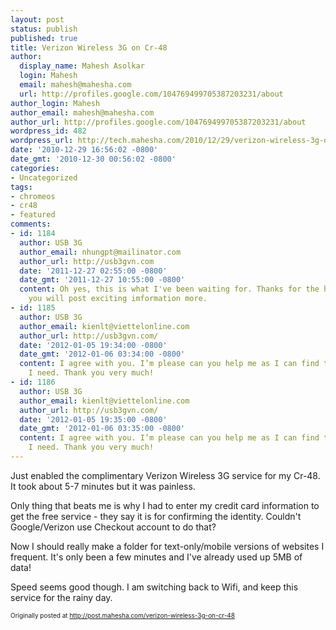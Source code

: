 ```yaml
---
layout: post
status: publish
published: true
title: Verizon Wireless 3G on Cr-48
author:
  display_name: Mahesh Asolkar
  login: Mahesh
  email: mahesh@mahesha.com
  url: http://profiles.google.com/104769499705387203231/about
author_login: Mahesh
author_email: mahesh@mahesha.com
author_url: http://profiles.google.com/104769499705387203231/about
wordpress_id: 482
wordpress_url: http://tech.mahesha.com/2010/12/29/verizon-wireless-3g-on-cr-48/
date: '2010-12-29 16:56:02 -0800'
date_gmt: '2010-12-30 00:56:02 -0800'
categories:
- Uncategorized
tags:
- chromeos
- cr48
- featured
comments:
- id: 1184
  author: USB 3G
  author_email: nhungpt@mailinator.com
  author_url: http://usb3gvn.com
  date: '2011-12-27 02:55:00 -0800'
  date_gmt: '2011-12-27 10:55:00 -0800'
  content: Oh yes, this is what I've been waiting for. Thanks for the help! I hope
    you will post exciting imformation more.
- id: 1185
  author: USB 3G
  author_email: kienlt@viettelonline.com
  author_url: http://usb3gvn.com/
  date: '2012-01-05 19:34:00 -0800'
  date_gmt: '2012-01-06 03:34:00 -0800'
  content: I agree with you. I’m please can you help me as I can find the imformation
    I need. Thank you very much!
- id: 1186
  author: USB 3G
  author_email: kienlt@viettelonline.com
  author_url: http://usb3gvn.com/
  date: '2012-01-05 19:35:00 -0800'
  date_gmt: '2012-01-06 03:35:00 -0800'
  content: I agree with you. I’m please can you help me as I can find the imformation
    I need. Thank you very much!
---
```

<div class='posterous_autopost'>
<p>Just enabled the complimentary Verizon Wireless 3G service for my Cr-48. It took about 5-7 minutes but it was painless.</p>
<p>Only thing that beats me is why I had to enter my credit card information to get the free service - they say it is for confirming the identity. Couldn't Google/Verizon use Checkout account to do that?</p>
<p>Now I should really make a folder for text-only/mobile versions of websites I frequent. It's only been a few minutes and I've already used up 5MB of data!</p>
<p>Speed seems good though. I am switching back to Wifi, and keep this service for the rainy day.</p>
<p style="font-size:x-small">Originally posted at <a href="http://post.mahesha.com/verizon-wireless-3g-on-cr-48">http://post.mahesha.com/verizon-wireless-3g-on-cr-48</a></p>
</div>
